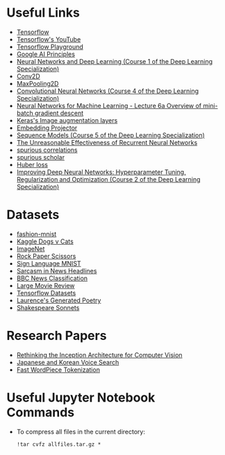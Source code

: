 # Useful Links

- [Tensorflow](https://tensorflow.org/)
- [Tensorflow's YouTube](https://www.youtube.com/tensorflow)
- [Tensorflow Playground](http://playground.tensorflow.org/)
- [Google AI Principles](https://ai.google/responsibility/principles/#our-ai-principles-in-action)
- [Neural Networks and Deep Learning (Course 1 of the Deep Learning Specialization)](https://www.youtube.com/playlist?list=PLkDaE6sCZn6Ec-XTbcX1uRg2_u4xOEky0)
- [Conv2D](https://www.tensorflow.org/api_docs/python/tf/keras/layers/Conv2D)
- [MaxPooling2D](https://www.tensorflow.org/api_docs/python/tf/keras/layers/MaxPool2D)
- [Convolutional Neural Networks (Course 4 of the Deep Learning Specialization)](https://www.youtube.com/playlist?list=PLkDaE6sCZn6Gl29AoE31iwdVwSG-KnDzF)
- [Neural Networks for Machine Learning - Lecture 6a Overview of mini-batch gradient descent](http://www.cs.toronto.edu/~tijmen/csc321/slides/lecture_slides_lec6.pdf)
- [Keras's Image augmentation layers](https://keras.io/api/layers/preprocessing_layers/image_augmentation/)
- [Embedding Projector](https://projector.tensorflow.org/)
- [Sequence Models (Course 5 of the Deep Learning Specialization)](https://www.youtube.com/playlist?list=PLkDaE6sCZn6F6wUI9tvS_Gw1vaFAx6rd6)
- [The Unreasonable Effectiveness of Recurrent Neural Networks](https://karpathy.github.io/2015/05/21/rnn-effectiveness/)
- [spurious correlations](https://www.tylervigen.com/spurious-correlations)
- [spurious scholar](https://tylervigen.com/spurious-scholar)
- [Huber loss](https://en.wikipedia.org/wiki/Huber_loss)
- [Improving Deep Neural Networks: Hyperparameter Tuning, Regularization and Optimization (Course 2 of the Deep Learning Specialization)](https://www.youtube.com/playlist?list=PLkDaE6sCZn6Hn0vK8co82zjQtt3T2Nkqc)

# Datasets

- [fashion-mnist](https://github.com/zalandoresearch/fashion-mnist)
- [Kaggle Dogs v Cats](https://www.kaggle.com/c/dogs-vs-cats)
- [ImageNet](https://www.image-net.org/)
- [Rock Paper Scissors](https://laurencemoroney.com/datasets.html#rock-paper-scissors-dataset)
- [Sign Language MNIST](https://www.kaggle.com/datasets/datamunge/sign-language-mnist)
- [Sarcasm in News Headlines](https://www.kaggle.com/datasets/rmisra/news-headlines-dataset-for-sarcasm-detection/home)
- [BBC News Classification](https://www.kaggle.com/c/learn-ai-bbc/overview)
- [Large Movie Review](https://ai.stanford.edu/~amaas/data/sentiment/)
- [Tensorflow Datasets](https://www.tensorflow.org/datasets/catalog/overview)
- [Laurence's Generated Poetry](https://github.com/https-deeplearning-ai/tensorflow-1-public/blob/main/C3/W4/misc/Laurences_generated_poetry.txt)
- [Shakespeare Sonnets](https://www.opensourceshakespeare.org/views/sonnets/sonnet_view.php?range=viewrange&sonnetrange1=1&sonnetrange2=154)

# Research Papers

- [Rethinking the Inception Architecture for Computer Vision](https://arxiv.org/abs/1512.00567)
- [Japanese and Korean Voice Search](https://static.googleusercontent.com/media/research.google.com/en//pubs/archive/37842.pdf)
- [Fast WordPiece Tokenization](https://arxiv.org/abs/2012.15524)

# Useful Jupyter Notebook Commands

- To compress all files in the current directory:
    ```
    !tar cvfz allfiles.tar.gz *
    ```